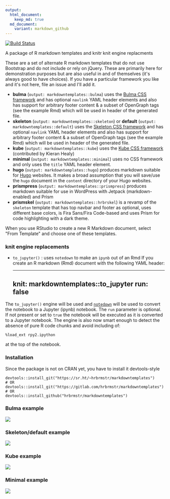 ```yaml
---
output:
  html_document:
    keep_md: true
  md_document:
    variant: markdown_github
---
```

[![Build Status](https://travis-ci.org/hrbrmstr/markdowntemplates.svg)](https://travis-ci.org/hrbrmstr/markdowntemplates)

A package of R markdown templates and knitr knit engine replacments

These are a set of alternate R markdown templates that do not use Bootstrap and do not include or rely on jQuery. These are primarily here for demonstration purposes but are also useful in and of themselves (it's always good to have choices). If you have a particular framework you like and it's not here, file an issue and I'll add it.

- **bulma** (`output: markdowntemplates::bulma`) uses the [Bulma CSS framework](http://bulma.io) and has optional `navlink` YAML header elements and also has support for arbitrary footer content & a subset of OpenGraph tags (see the example Rmd) which will be used in header of the generated file.
- **skeleton** (`output: markdowntemplates::skeleton`) or **default** (`output: markdowntemplates::default`) uses the [Skeleton CSS framework](http://getskeleton.com) and has optional `navlink` YAML header elements and also has support for arbitrary footer content & a subset of OpenGraph tags (see the example Rmd) which will be used in header of the generated file.
- **kube** (`output: markdowntemplates::kube`) uses the [Kube CSS framework](https://imperavi.com/kube/) (contributed by Kieran Healy)
- **minimal** (`output: markdowntemplates::minimal`) uses no CSS framework and only uses the `title` YAML header element.
- **hugo** (`output: markdowntemplates::hugo`) produces markdown suitable for [Hugo](https://gohugo.io/) websites. It makes a broad assumption that you will save/use the `hugo` document in the `content` directory of your Hugo websites. 
- **prismpress** (`output: markdowntemplates::prismpress`) produces markdown suitable for use in WordPress with Jetpack (markdown-enabled) and Prism
- **prismskel** (`output: markdowntemplates::hrbrskel`) is a revamp of
the `skeleton` template that has top navbar and footer as optional, uses different
base colors, is Fira Sans/Fira Code-based and uses Prism for code highlighting
with a dark theme.

When you use RStudio to create a new R Markdown document, select "From Template" and choose one of these templates.

### knit engine replacements

- `to_jupyter()` : uses `notedown` to make an `ipynb` out of an Rmd
If you create an R markdown (Rmd) document with the following YAML header:

    ---
    knit: markdowntemplates::to_jupyter
    run: false
    ---

The `to_jupyter()` engine will be used and [`notedown`](https://github.com/aaren/notedown) will be used to convert the notebook to a Jupyter (ipynb) notebook. The `run` parameter is optional. If not present or set to `true` the notebook will be executed as it is converted to a Jupyter notebook. The engine is also now smart enough to detect the absence of pure R code chunks and avoid including of:

    %load_ext rpy2.ipython
    
at the top of the notebook.

### Installation

Since the package is not on CRAN yet, you have to install it devtools-style

```
devtools::install_git("https://sr.ht/~hrbrmstr/markdowntemplates")
# OR
devtools::install_git("https://gitlab.com/hrbrmstr/markdowntemplates")
# OR
devtools::install_github("hrbrmstr/markdowntemplates")
```

### Bulma example

![](./man/figures/bulma.png)

### Skeleton/default example

![](./man/figures/skeleton.png)

### Kube example

![](./man/figures/kube.png)

### Minimal example

![](./man/figures/minimal.png)

